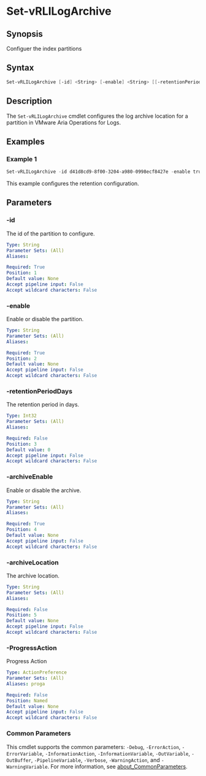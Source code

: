 # Set-vRLILogArchive

## Synopsis

Configuer the index partitions

## Syntax

```powershell
Set-vRLILogArchive [-id] <String> [-enable] <String> [[-retentionPeriodDays] <Int32>] [-archiveEnable] <String> [[-archiveLocation] <String>] [-ProgressAction <ActionPreference>] [<CommonParameters>]
```

## Description

The `Set-vRLILogArchive` cmdlet configures the log archive location for a partition in VMware Aria Operations for Logs.

## Examples

### Example 1

```powershell
Set-vRLILogArchive -id d41d8cd9-8f00-3204-a980-0998ecf8427e -enable true -retentionPeriod 7 -archiveEnable true -archiveLocation nfs://172.27.11.4/sfo-m01-vrli01-400GB
```

This example configures the retention configuration.

## Parameters

### -id

The id of the partition to configure.

```yaml
Type: String
Parameter Sets: (All)
Aliases:

Required: True
Position: 1
Default value: None
Accept pipeline input: False
Accept wildcard characters: False
```

### -enable

Enable or disable the partition.

```yaml
Type: String
Parameter Sets: (All)
Aliases:

Required: True
Position: 2
Default value: None
Accept pipeline input: False
Accept wildcard characters: False
```

### -retentionPeriodDays

The retention period in days.

```yaml
Type: Int32
Parameter Sets: (All)
Aliases:

Required: False
Position: 3
Default value: 0
Accept pipeline input: False
Accept wildcard characters: False
```

### -archiveEnable

Enable or disable the archive.

```yaml
Type: String
Parameter Sets: (All)
Aliases:

Required: True
Position: 4
Default value: None
Accept pipeline input: False
Accept wildcard characters: False
```

### -archiveLocation

The archive location.

```yaml
Type: String
Parameter Sets: (All)
Aliases:

Required: False
Position: 5
Default value: None
Accept pipeline input: False
Accept wildcard characters: False
```

### -ProgressAction

Progress Action

```yaml
Type: ActionPreference
Parameter Sets: (All)
Aliases: proga

Required: False
Position: Named
Default value: None
Accept pipeline input: False
Accept wildcard characters: False
```

### Common Parameters

This cmdlet supports the common parameters: `-Debug`, `-ErrorAction`, `-ErrorVariable`, `-InformationAction`, `-InformationVariable`, `-OutVariable`, `-OutBuffer`, `-PipelineVariable`, `-Verbose`, `-WarningAction`, and `-WarningVariable`. For more information, see [about_CommonParameters](http://go.microsoft.com/fwlink/?LinkID=113216).
